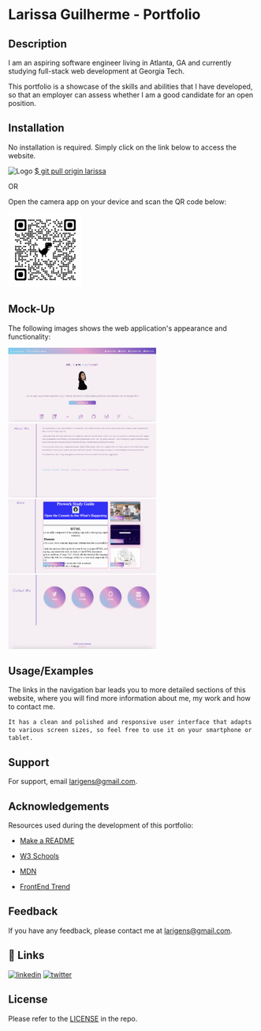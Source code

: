# Larissa Guilherme - Portfolio

## Description
 I am an aspiring software engineer living in Atlanta, GA and currently studying full-stack web development at Georgia Tech.

This portfolio is a showcase of the skills and abilities that I have developed, so that an employer can assess whether I am a good candidate for an open position.

## Installation

No installation is required. Simply click on the link below to access the website.

![Logo](./assets/favicon/favicon.ico) [$ git pull origin larissa](https://larigens.github.io/) 

OR

Open the camera app on your device and scan the QR code below:

<img src='./assets/images/qrcode.png' alt="qr code" width="150px" height="150px">

## Mock-Up

The following images shows the web application's appearance and functionality:


<img src='./assets/images/screenshot1.png' alt="app screenshot" width="300px" height="150px">
<img src='./assets/images/screenshot2.png' alt="app screenshot" width="300px" height="150px">
<img src='./assets/images/screenshot3.png' alt="app screenshot" width="300px" height="150px">
<img src='./assets/images/screenshot4.png' alt="app screenshot" width="300px" height="150px">

## Usage/Examples

The links in the navigation bar leads you to more detailed sections of this website, where you will find more information about me, my work and how to contact me.

```
It has a clean and polished and responsive user interface that adapts to various screen sizes, so feel free to use it on your smartphone or tablet.
```

## Support

For support, email larigens@gmail.com.

## Acknowledgements

Resources used during the development of this portfolio:

- [Make a README](https://www.makeareadme.com)

- [W3 Schools](https://www.w3schools.com)

- [MDN](https://developer.mozilla.org/en-US/)

- [FrontEnd Trend](https://linktr.ee/frontend_trend)

## Feedback

If you have any feedback, please contact me at larigens@gmail.com.

## 🔗 Links

[![linkedin](https://img.shields.io/badge/linkedin-0A66C2?style=for-the-badge&logo=linkedin&logoColor=white)](https://www.linkedin.com/in/lari-gui/)
[![twitter](https://img.shields.io/badge/twitter-1DA1F2?style=for-the-badge&logo=twitter&logoColor=white)](https://twitter.com/coffeebr_eak)

## License

Please refer to the [LICENSE](https://choosealicense.com/licenses/mit/) in the repo.
